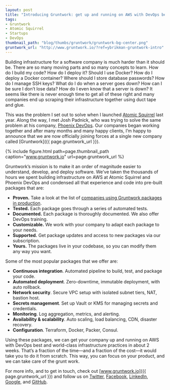 ```yaml
---
layout: post
title: "Introducing Gruntwork: get up and running on AWS with DevOps best practices and world-class infrastructure in about 2 weeks"
tags:
- Gruntwork
- Atomic Squirrel
- Startups
- DevOps
thumbnail_path: "blog/thumbs/gruntwork/gruntwork-bg-center.png"
gruntwork_url: "http://www.gruntwork.io/?ref=ybrikman-gruntwork-intro"
---
```


Building infrastructure for a software company is much harder than it should be. There are so many moving parts and so
many concepts to learn. How do I build my code? How do I deploy it? Should I use Docker? How do I deploy a Docker
container? Where should I store database passwords? How do I manage SSH keys? What do I do when a server goes down?
How can I be sure I don’t lose data? How do I even know that a server is down? It seems like there is never enough time
to get all of these right and many companies end up scraping their infrastructure together using duct tape and glue.

This was the problem I set out to solve when I launched [Atomic
Squirrel](http://www.atomic-squirrel.net/?ref=ybrikman-gruntwork-announce) last year. Along the way, I met Josh
Padnick, who was trying to solve the same problem at his company, [Phoenix DevOps](http://www.phoenixdevops.com). Our
companies began working together and after many months and many happy clients, I’m happy to announce that we are now
officially joining forces at a single new company called [Gruntwork]({{ page.gruntwork_url }}).

{% include figure.html path=page.thumbnail_path caption="www.gruntwork.io" url=page.gruntwork_url %}

Gruntwork’s mission is to make it an order of magnitude easier to understand, develop, and deploy software. We've taken
the thousands of hours we spent building infrastructure on AWS at Atomic Squirrel and Phoenix DevOps and condensed all
that experience and code into pre-built packages that are:

* **Proven.** Take a look at the list of [companies using Gruntwork packages in production](http://www.gruntwork.io/?ref=ybrikman-gruntwork-intro#our-clients).
* **Tested.** Each package goes through a series of automated tests.
* **Documented.** Each package is thoroughly documented. We also offer DevOps training.
* **Customizable.** We work with your company to adapt each package to your needs.
* **Supported.** Get package updates and access to new packages via our subscription.
* **Yours.** The packages live in your codebase, so you can modify them any way you want.

Some of the most popular packages that we offer are:

* **Continuous integration**. Automated pipeline to build, test, and package your code.
* **Automated deployment**. Zero-downtime, immutable deployment, with auto rollback.
* **Network security**. Secure VPC setup with isolated subnet tiers, NAT, bastion host.
* **Secrets management**. Set up Vault or KMS for managing secrets and credentials.
* **Monitoring**. Log aggregation, metrics, and alerting.
* **Availability & scalability**. Auto scaling, load balancing, CDN, disaster recovery.
* **Configuration**. Terraform, Docker, Packer, Consul.

Using these packages, we can get your company up and running on AWS with DevOps best and world-class infrastructure
practices in about 2 weeks. That’s a fraction of the time—and a fraction of the cost—it would take you to do it from
scratch. This way, you can focus on your product, and we can take care of the grunt work.

For more info, and to get in touch, check out [www.gruntwork.io]({{ page.gruntwork_url }}) and follow us on
[Twitter](https://twitter.com/gruntwork_io), [Facebook](https://www.facebook.com/gruntworkio),
[LinkedIn](https://www.linkedin.com/company/gruntwork), [Google](https://plus.google.com/110908043390336994091), and
[GitHub](https://github.com/gruntwork-io/).

